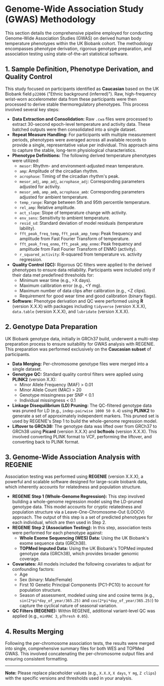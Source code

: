 # Genome-Wide Association Study (GWAS) Methodology

This section details the comprehensive pipeline employed for conducting Genome-Wide Association Studies (GWAS) on derived human body temperature phenotypes within the UK Biobank cohort. The methodology encompasses phenotype derivation, rigorous genotype preparation, and association testing using state-of-the-art statistical software.

## 1. Sample Definition, Phenotype Derivation, and Quality Control

This study focused on participants identified as **Caucasian** based on the UK Biobank field `p22006` ("Ethnic background (inferred)"). Raw, high-frequency wrist-worn accelerometer data from these participants were then processed to derive stable thermoregulatory phenotypes. This process involved several key steps:

*   **Data Extraction and Consolidation:** Raw `.cwa` files were processed to extract 30-second epoch-level temperature and activity data. These batched outputs were then consolidated into a single dataset.
*   **Repeat Measure Handling:** For participants with multiple measurement periods, phenotypes were averaged across all available records to provide a single, representative value per individual. This approach aims to capture the stable, long-term physiological characteristics.
*   **Phenotype Definitions:** The following derived temperature phenotypes were utilized:
    *   `mesor`: Rhythm- and environment-adjusted mean temperature.
    *   `amp`: Amplitude of the circadian rhythm.
    *   `acrophase`: Timing of the circadian rhythm's peak.
    *   `mesor_adj`, `amp_adj`, `acrophase_adj`: Corresponding parameters adjusted for activity.
    *   `mesor_amb`, `amp_amb`, `acrophase_amb`: Corresponding parameters adjusted for ambient temperature.
    *   `temp_range`: Range between 5th and 95th percentile temperature.
    *   `rel_amp`: Relative amplitude.
    *   `act_slope`: Slope of temperature change with activity.
    *   `env_sens`: Sensitivity to ambient temperature.
    *   `resid_sd`: Standard deviation of model residuals (temperature lability).
    *   `fft_peak_freq_temp`, `fft_peak_amp_temp`: Peak frequency and amplitude from Fast Fourier Transform of temperature.
    *   `fft_peak_freq_enmo`, `fft_peak_amp_enmo`: Peak frequency and amplitude from Fast Fourier Transform of ENMO (activity).
    *   `r_squared_activity`: R-squared from temperature vs. activity regression.
*   **Quality Control (QC):** Rigorous QC filters were applied to the derived phenotypes to ensure data reliability. Participants were included only if their data met predefined thresholds for:
    *   Minimum wear time (e.g., >X days).
    *   Maximum calibration error (e.g., <Y mg).
    *   Maximum number of data clips after calibration (e.g., <Z clips).
    *   Requirement for good wear time and good calibration (binary flags).
*   **Software:** Phenotype derivation and QC were performed using **R** (version X.X.X) with packages including `tidyverse` (version X.X.X), `data.table` (version X.X.X), and `lubridate` (version X.X.X).

## 2. Genotype Data Preparation

UK Biobank genotype data, initially in GRCh37 build, underwent a multi-step preparation process to ensure suitability for GWAS analysis with REGENIE. This preparation was performed exclusively on the **Caucasian subset** of participants.

*   **Data Merging:** Per-chromosome genotype files were merged into a single dataset.
*   **Genotype QC:** Standard quality control filters were applied using **PLINK2** (version X.X):
    *   Minor Allele Frequency (MAF) > 0.01
    *   Minor Allele Count (MAC) > 20
    *   Genotype missingness per SNP < 0.1
    *   Individual missingness < 0.1
*   **Linkage Disequilibrium (LD) Pruning:** The QC-filtered genotype data was pruned for LD (e.g., `indep-pairwise 1000 50 0.4`) using **PLINK2** to generate a set of approximately independent markers. This pruned set is used by REGENIE's Step 1 to build the whole-genome regression model.
*   **Liftover to GRCh38:** The genotype data was lifted over from GRCh37 to GRCh38 using **Picard** (version X.X.X) and **bcftools** (version X.X.X). This involved converting PLINK format to VCF, performing the liftover, and converting back to PLINK format.

## 3. Genome-Wide Association Analysis with REGENIE

Association testing was performed using **REGENIE** (version X.X.X), a powerful and scalable software designed for large-scale biobank data, which inherently accounts for relatedness and population structure.

*   **REGENIE Step 1 (Whole-Genome Regression):** This step involved building a whole-genome regression model using the LD-pruned genotype data. This model accounts for cryptic relatedness and population structure via a Leave-One-Chromosome-Out (LOOCV) approach. The output of this step is a set of predicted phenotypes for each individual, which are then used in Step 2.
*   **REGENIE Step 2 (Association Testing):** In this step, association tests were performed for each phenotype against:
    *   **Whole Exome Sequencing (WES) Data:** Using the UK Biobank's exome sequence data (GRCh38).
    *   **TOPMed Imputed Data:** Using the UK Biobank's TOPMed imputed genotype data (GRCh38), which provides broader genomic coverage.
*   **Covariates:** All models included the following covariates to adjust for confounding factors:
    *   Age
    *   Sex (binary: Male/Female)
    *   First 10 Genetic Principal Components (PC1-PC10) to account for population structure.
    *   Season of assessment, modeled using sine and cosine terms (e.g., `sin(2*pi*day_of_year/365.25)` and `cos(2*pi*day_of_year/365.25)`) to capture the cyclical nature of seasonal variation.
*   **QC Filters (REGENIE):** Within REGENIE, additional variant-level QC was applied (e.g., `minMAC 3`, `pThresh 0.05`).

## 4. Results Merging

Following the per-chromosome association tests, the results were merged into single, comprehensive summary files for both WES and TOPMed GWAS. This involved concatenating the per-chromosome output files and ensuring consistent formatting.

---

**Note:** Please replace placeholder values (e.g., `X.X.X`, `X days`, `Y mg`, `Z clips`) with the specific versions and thresholds used in your analysis.
